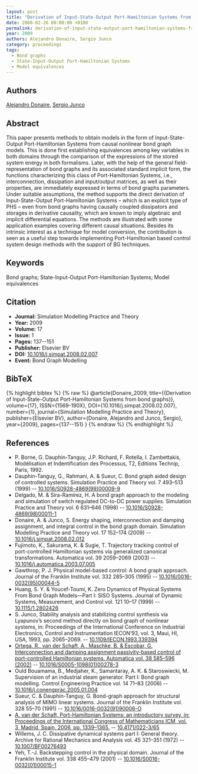 ```yaml
---
layout: post
title: "Derivation of Input-State-Output Port-Hamiltonian Systems from bond graphs"
date: 2008-02-26 00:00:00 +0100
permalink: derivation-of-input-state-output-port-hamiltonian-systems-from-bond-graphs
year: 2009
authors: Alejandro Donaire, Sergio Junco
category: proceedings
tags:
  - Bond graphs
  - State-Input-Output Port-Hamiltonian Systems
  - Model equivalences
---
```

 
## Authors
[Alejandro Donaire](authors/alejandro_donaire), [Sergio Junco](authors/sergio_junco)
 
## Abstract
This paper presents methods to obtain models in the form of Input-State-Output Port-Hamiltonian Systems from causal nonlinear bond graph models. This is done first establishing equivalences among key variables in both domains through the comparison of the expressions of the stored system energy in both formalisms. Later, with the help of the general field-representation of bond graphs and its associated standard implicit form, the functions characterizing this class of Port-Hamiltonian Systems, i.e., interconnection, dissipation and input/output matrices, as well as their properties, are immediately expressed in terms of bond graphs parameters. Under suitable assumptions, the method supports the direct derivation of Input-State-Output Port-Hamiltonian Systems – which is an explicit type of PHS – even from bond graphs having causally coupled dissipators and storages in derivative causality, which are known to imply algebraic and implicit differential equations. The methods are illustrated with some application examples covering different causal situations. Besides its intrinsic interest as a technique for model conversion, the contribution is seen as a useful step towards implementing Port-Hamiltonian based control system design methods with the support of BG techniques.
 
## Keywords
Bond graphs; State-Input-Output Port-Hamiltonian Systems; Model equivalences
 
## Citation
- **Journal:** Simulation Modelling Practice and Theory
- **Year:** 2009
- **Volume:** 17
- **Issue:** 1
- **Pages:** 137--151
- **Publisher:** Elsevier BV
- **DOI:** [10.1016/j.simpat.2008.02.007](https://doi.org/10.1016/j.simpat.2008.02.007)
- **Event:** Bond Graph Modelling
 
## BibTeX
{% highlight bibtex %}
{% raw %}
@article{Donaire_2009,
  title={{Derivation of Input-State-Output Port-Hamiltonian Systems from bond graphs}},
  volume={17},
  ISSN={1569-190X},
  DOI={10.1016/j.simpat.2008.02.007},
  number={1},
  journal={Simulation Modelling Practice and Theory},
  publisher={Elsevier BV},
  author={Donaire, Alejandro and Junco, Sergio},
  year={2009},
  pages={137--151}
}
{% endraw %}
{% endhighlight %}
 
## References
- P. Borne, G. Dauphin-Tanguy, J.P. Richard, F. Rotella, I. Zambettakis, Modélisation et Indentification des Processus, T2, Editions Technip, Paris, 1992.
- Dauphin-Tanguy, G., Rahmani, A. & Sueur, C. Bond graph aided design of controlled systems. Simulation Practice and Theory vol. 7 493–513 (1999) -- [10.1016/S0928-4869(99)00009-9](https://doi.org/10.1016/S0928-4869(99)00009-9)
- Delgado, M. & Sira-Ramı́rez, H. A bond graph approach to the modeling and simulation of switch regulated DC-to-DC power supplies. Simulation Practice and Theory vol. 6 631–646 (1998) -- [10.1016/S0928-4869(98)00011-1](https://doi.org/10.1016/S0928-4869(98)00011-1)
- Donaire, A. & Junco, S. Energy shaping, interconnection and damping assignment, and integral control in the bond graph domain. Simulation Modelling Practice and Theory vol. 17 152–174 (2009) -- [10.1016/j.simpat.2008.02.012](https://doi.org/10.1016/j.simpat.2008.02.012)
- Fujimoto, K., Sakurama, K. & Sugie, T. Trajectory tracking control of port-controlled Hamiltonian systems via generalized canonical transformations. Automatica vol. 39 2059–2069 (2003) -- [10.1016/j.automatica.2003.07.005](https://doi.org/10.1016/j.automatica.2003.07.005)
- Gawthrop, P. J. Physical model-based control: A bond graph approach. Journal of the Franklin Institute vol. 332 285–305 (1995) -- [10.1016/0016-0032(95)00044-5](https://doi.org/10.1016/0016-0032(95)00044-5)
- Huang, S. Y. & Youcef-Toumi, K. Zero Dynamics of Physical Systems From Bond Graph Models—Part I: SISO Systems. Journal of Dynamic Systems, Measurement, and Control vol. 121 10–17 (1999) -- [10.1115/1.2802426](https://doi.org/10.1115/1.2802426)
- S. Junco, Stability analysis and stabilizing control synthesis via Lyapunov’s second method directly on bond graph of nonlinear systems, in: Proceedings of the International Conference on Industrial Electronics, Control and Instrumentation IECON’93, vol. 3, Maui, HI, USA, 1993, pp. 2065–2069. -- [10.1109/IECON.1993.339394](https://doi.org/10.1109/IECON.1993.339394)
- [Ortega, R., van der Schaft, A., Maschke, B. & Escobar, G. Interconnection and damping assignment passivity-based control of port-controlled Hamiltonian systems. Automatica vol. 38 585–596 (2002)](interconnection-and-damping-assignment-passivity-based-control-of-port-controlled-hamiltonian-systems) -- [10.1016/S0005-1098(01)00278-3](https://doi.org/10.1016/S0005-1098(01)00278-3)
- Ould Bouamama, B., Medjaher, K., Samantaray, A. K. & Staroswiecki, M. Supervision of an industrial steam generator. Part I: Bond graph modelling. Control Engineering Practice vol. 14 71–83 (2006) -- [10.1016/j.conengprac.2005.01.004](https://doi.org/10.1016/j.conengprac.2005.01.004)
- Sueur, C. & Dauphin-Tanguy, G. Bond-graph approach for structural analysis of MIMO linear systems. Journal of the Franklin Institute vol. 328 55–70 (1991) -- [10.1016/0016-0032(91)90006-O](https://doi.org/10.1016/0016-0032(91)90006-O)
- [A. van der Schaft, Port-Hamiltonian Systems: an introductory survey, in: Proceedings of the International Congress of Mathematicians ICM, vol. 3, Madrid, Spain, 2006, pp. 1339–1365.](port-hamiltonian-systems-an-introductory-survey) -- [10.4171/022-3/65](https://doi.org/10.4171/022-3/65)
- Willems, J. C. Dissipative dynamical systems part I: General theory. Archive for Rational Mechanics and Analysis vol. 45 321–351 (1972) -- [10.1007/BF00276493](https://doi.org/10.1007/BF00276493)
- Yeh, T.-J. Backstepping control in the physical domain. Journal of the Franklin Institute vol. 338 455–479 (2001) -- [10.1016/S0016-0032(01)00015-1](https://doi.org/10.1016/S0016-0032(01)00015-1)


